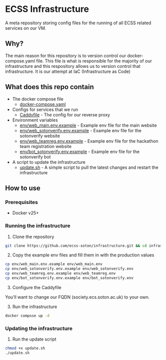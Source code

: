 # ECSS Infrastructure

A meta repository storing config files for the running of all ECSS related services on our VM.

## Why?

The main reason for this repository is to version control our docker-compose.yaml file. This file is what is
responsible for the majority of our infrastructure and this respository allows us to version control
that infrastructure. It is our attempt at IaC (Infrastructure as Code)

## What does this repo contain

- The docker compose file
  - [docker-compose.yaml](docker-compose.yaml)
- Configs for services that we run
  - [Caddyfile](Caddyfile) - The config for our reverse proxy
- Environment variables
  - [env/web_main.env.example](env/web_main.env.example) - Example env file for the main website
  - [env/web_sotonverify.env.example](env/web_sotonverify.env.example) - Example env file for the sotonverify website
  - [env/web_teamreg.env.example](env/web_teamreg.env.example) - Example env file for the hackathon team registration website
  - [env/bot_sotonverify.env.example](env/bot_sotonverify.env.example) - Example env file for the sotonverify bot
- A script to update the infrastructure
  - [update.sh](update.sh) - A simple script to pull the latest changes and restart the infrastructure

## How to use

### Prerequisites

- Docker v25+

### Running the infrastructure

1. Clone the repository

```bash
git clone https://github.com/ecss-soton/infrastructure.git && cd infrastructure
```

2. Copy the example env files and fill them in with the production values

```bash
cp env/web_main.env.example env/web_main.env
cp env/web_sotonverify.env.example env/web_sotonverify.env
cp env/web_teamreg.env.example env/web_teamreg.env
cp env/bot_sotonverify.env.example env/bot_sotonverify.env
```

3. Configure the Caddyfile

You'll want to change our FQDN (society.ecs.soton.ac.uk) to your own.

3. Run the infrastructure

```bash
docker compose up -d
```

### Updating the infrastructure

1. Run the update script

```bash
chmod +x update.sh
./update.sh
```


